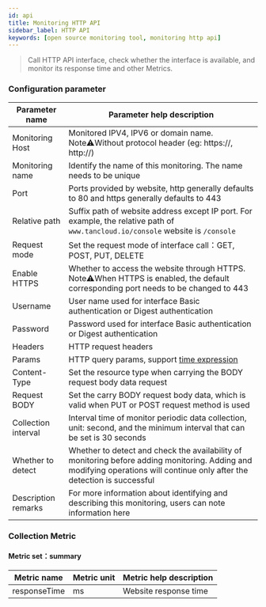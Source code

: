 ```yaml
---
id: api  
title: Monitoring HTTP API      
sidebar_label: HTTP API   
keywords: [open source monitoring tool, monitoring http api]
---
```


> Call HTTP API interface, check whether the interface is available, and monitor its response time and other Metrics.   

### Configuration parameter

| Parameter name      | Parameter help description |
| ----------- | ----------- |
| Monitoring Host     | Monitored IPV4, IPV6 or domain name. Note⚠️Without protocol header (eg: https://, http://) |
| Monitoring name     | Identify the name of this monitoring. The name needs to be unique |
| Port        | Ports provided by website, http generally defaults to 80 and https generally defaults to 443 |
| Relative path     | Suffix path of website address except IP port. For example, the relative path of `www.tancloud.io/console` website is `/console` |
| Request mode     | Set the request mode of interface call：GET, POST, PUT, DELETE |
| Enable HTTPS   | Whether to access the website through HTTPS. Note⚠️When HTTPS is enabled, the default corresponding port needs to be changed to 443 |
| Username      | User name used for interface Basic authentication or Digest authentication |
| Password        | Password used for interface Basic authentication or Digest authentication |
| Headers        | HTTP request headers                                          |
| Params        | HTTP query params, support [time expression](time_expression) |
| Content-Type  | Set the resource type when carrying the BODY request body data request |
| Request BODY    | Set the carry BODY request body data, which is valid when PUT or POST request method is used |
| Collection interval   | Interval time of monitor periodic data collection, unit: second, and the minimum interval that can be set is 30 seconds |
| Whether to detect    | Whether to detect and check the availability of monitoring before adding monitoring. Adding and modifying operations will continue only after the detection is successful |
| Description remarks    | For more information about identifying and describing this monitoring, users can note information here |

### Collection Metric   

#### Metric set：summary  

| Metric name      | Metric unit | Metric help description |
| ----------- | ----------- | ----------- |
| responseTime   | ms | Website response time |

